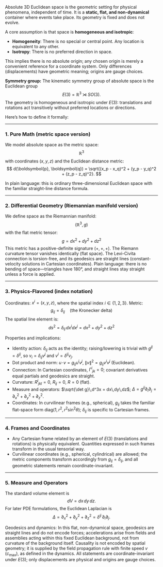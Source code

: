 Absolute 3D Euclidean space is the geometric setting for physical phenomena, independent of time. It is a **static, flat, and non-dynamical** container where events take place. Its geometry is fixed and does not evolve.

A core assumption is that space is **homogeneous and isotropic**:
-   **Homogeneity**: There is no special or central point. Any location is equivalent to any other.
-   **Isotropy**: There is no preferred direction in space.

This implies there is no absolute origin; any chosen origin is merely a convenient reference for a coordinate system. Only differences (displacements) have geometric meaning; origins are gauge choices.

**Symmetry group:** The kinematic symmetry group of absolute space is the Euclidean group
$$
E(3) = \mathbb{R}^3 \rtimes SO(3).
$$
The geometry is homogeneous and isotropic under $E(3)$: translations and rotations act transitively without preferred locations or directions.

Here’s how to define it formally:

---

### **1. Pure Math (metric space version)**
We model absolute space as the metric space:
$$
\mathbb{R}^3
$$
with coordinates $(x, y, z)$ and the Euclidean distance metric:
$$
d(\boldsymbol{p}, \boldsymbol{q}) = \sqrt{(x_p - x_q)^2 + (y_p - y_q)^2 + (z_p - z_q)^2}.
$$

In plain language: this is ordinary three-dimensional Euclidean space with the familiar straight-line distance formula.

---

### **2. Differential Geometry (Riemannian manifold version)**
We define space as the Riemannian manifold:
$$
(\mathbb{R}^3, g)
$$
with the flat metric tensor:
$$
g = dx^2 + dy^2 + dz^2
$$
This metric has a positive-definite signature $(+, +, +)$. The Riemann curvature tensor vanishes identically (flat space). The Levi-Civita connection is torsion-free, and its geodesics are straight lines (constant-velocity solutions in Cartesian coordinates). Plain language: there is no bending of space—triangles have 180°, and straight lines stay straight unless a force is applied.

---

### **3. Physics-Flavored (index notation)**
Coordinates: $x^i = (x, y, z)$, where the spatial index $i \in \{1,2,3\}$.
Metric:
$$
g_{ij} = \delta_{ij} \quad (\text{the Kronecker delta})
$$
The spatial line element is:
$$
ds^2 = \delta_{ij} \, dx^i dx^j = dx^2 + dy^2 + dz^2
$$

Properties and implications:
- Identity action: $\delta_{ij}$ acts as the identity; raising/lowering is trivial with $g^{ij}=\delta^{ij}$, so $v_i=\delta_{ij}v^j$ and $v^i=\delta^{ij}v_j$.
- Dot product and norm: $u\!\cdot\!v = g_{ij}u^i v^j$, $\|v\|^2 = g_{ij}v^i v^j$ (Euclidean).
- Connection: In Cartesian coordinates, $\Gamma^{i}{}_{jk}=0$; covariant derivatives equal partials and geodesics are straight.
- Curvature: $R^{i}{}_{jkl}=0$, $R_{ij}=0$, $R=0$ (flat).
- Measure and operators: $\sqrt{\det g}\,d^3x = dx\,dy\,dz$; $\Delta = g^{ij}\partial_i\partial_j = \partial_x^2+\partial_y^2+\partial_z^2$.
- Coordinates: In curvilinear frames (e.g., spherical), $g_{ij}$ takes the familiar flat-space form $\mathrm{diag}(1, r^2, r^2\sin^2\theta)$; $\delta_{ij}$ is specific to Cartesian frames.

---

### **4. Frames and Coordinates**
- Any Cartesian frame related by an element of $E(3)$ (translations and rotations) is physically equivalent. Quantities expressed in such frames transform in the usual tensorial way.
- Curvilinear coordinates (e.g., spherical, cylindrical) are allowed; the metric components transform accordingly from $g_{ij} = \delta_{ij}$, and all geometric statements remain coordinate-invariant.

---

### **5. Measure and Operators**
The standard volume element is
$$
dV = dx\, dy\, dz.
$$
For later PDE formulations, the Euclidean Laplacian is
$$
\Delta = \partial_x^2 + \partial_y^2 + \partial_z^2 = \delta^{ij}\,\partial_i\partial_j.
$$

Geodesics and dynamics: In this flat, non-dynamical space, geodesics are straight lines and do not encode forces; accelerations arise from fields and assemblies acting within this fixed Euclidean background, not from curvature of the background itself. Causality is not encoded by spatial geometry; it is supplied by the field propagation rule with finite speed $v$ ($c_{\max}$), as defined in the dynamics. All statements are coordinate-invariant under $E(3)$; only displacements are physical and origins are gauge choices.
